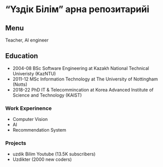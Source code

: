 # “Үздік Білім” арна репозитарийі

## Menu
Teacher, AI engineer

## Education
- 2004-08 BSc Software Engineering at Kazakh National Technical Univeristy (KazNTU)
- 2011-12 MSc Information Technology at The University of Nottingham (Notts)
- 2018-22 PhD IT & Telecommincation at Korea Advanced Institute of Science and Technology (KAIST)

### Work Experinence
- Computer Vision
- AI
- Recommendation System

### Projects
- uzdik Bilim Youtube (13.5K subscribers)
- Uzdikter (2000 new coders)
